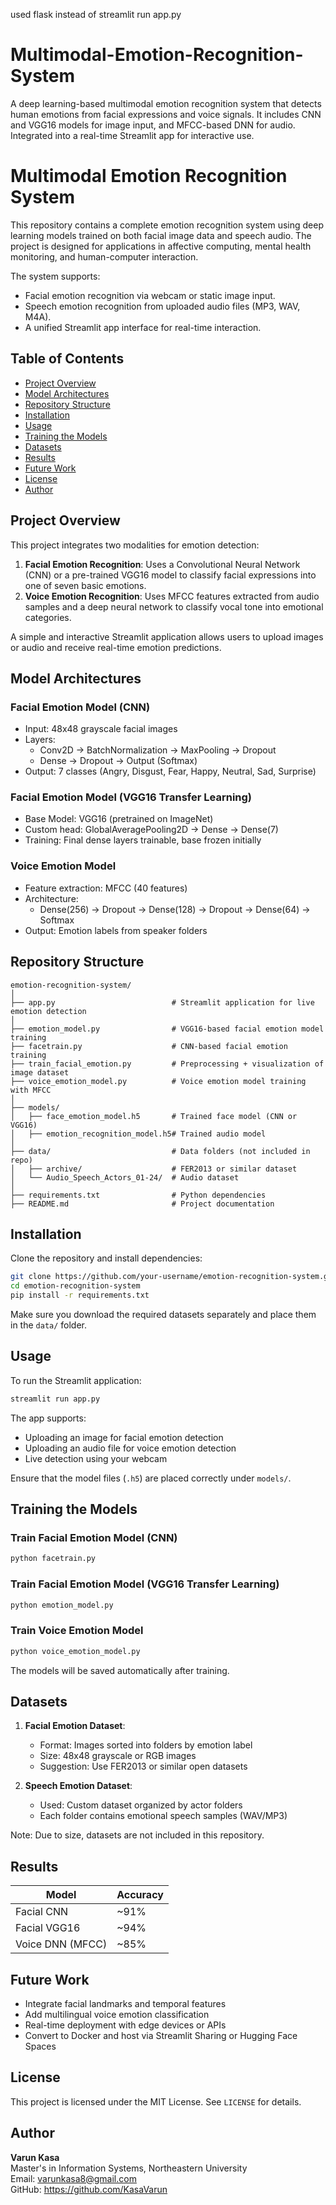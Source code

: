 used flask instead of streamlit run app.py

# Multimodal-Emotion-Recognition-System
A deep learning-based multimodal emotion recognition system that detects human emotions from facial expressions and voice signals. It includes CNN and VGG16 models for image input, and MFCC-based DNN for audio. Integrated into a real-time Streamlit app for interactive use.

# Multimodal Emotion Recognition System

This repository contains a complete emotion recognition system using deep learning models trained on both facial image data and speech audio. The project is designed for applications in affective computing, mental health monitoring, and human-computer interaction.

The system supports:
- Facial emotion recognition via webcam or static image input.
- Speech emotion recognition from uploaded audio files (MP3, WAV, M4A).
- A unified Streamlit app interface for real-time interaction.

## Table of Contents

- [Project Overview](#project-overview)
- [Model Architectures](#model-architectures)
- [Repository Structure](#repository-structure)
- [Installation](#installation)
- [Usage](#usage)
- [Training the Models](#training-the-models)
- [Datasets](#datasets)
- [Results](#results)
- [Future Work](#future-work)
- [License](#license)
- [Author](#author)

## Project Overview

This project integrates two modalities for emotion detection:

1. **Facial Emotion Recognition**: Uses a Convolutional Neural Network (CNN) or a pre-trained VGG16 model to classify facial expressions into one of seven basic emotions.
2. **Voice Emotion Recognition**: Uses MFCC features extracted from audio samples and a deep neural network to classify vocal tone into emotional categories.

A simple and interactive Streamlit application allows users to upload images or audio and receive real-time emotion predictions.

## Model Architectures

### Facial Emotion Model (CNN)

- Input: 48x48 grayscale facial images
- Layers:
  - Conv2D → BatchNormalization → MaxPooling → Dropout
  - Dense → Dropout → Output (Softmax)
- Output: 7 classes (Angry, Disgust, Fear, Happy, Neutral, Sad, Surprise)

### Facial Emotion Model (VGG16 Transfer Learning)

- Base Model: VGG16 (pretrained on ImageNet)
- Custom head: GlobalAveragePooling2D → Dense → Dense(7)
- Training: Final dense layers trainable, base frozen initially

### Voice Emotion Model

- Feature extraction: MFCC (40 features)
- Architecture:
  - Dense(256) → Dropout → Dense(128) → Dropout → Dense(64) → Softmax
- Output: Emotion labels from speaker folders

## Repository Structure

```
emotion-recognition-system/
│
├── app.py                          # Streamlit application for live emotion detection
│
├── emotion_model.py                # VGG16-based facial emotion model training
├── facetrain.py                    # CNN-based facial emotion training
├── train_facial_emotion.py         # Preprocessing + visualization of image dataset
├── voice_emotion_model.py          # Voice emotion model training with MFCC
│
├── models/
│   ├── face_emotion_model.h5       # Trained face model (CNN or VGG16)
│   ├── emotion_recognition_model.h5# Trained audio model
│
├── data/                           # Data folders (not included in repo)
│   ├── archive/                    # FER2013 or similar dataset
│   └── Audio_Speech_Actors_01-24/  # Audio dataset
│
├── requirements.txt                # Python dependencies
├── README.md                       # Project documentation
```

## Installation

Clone the repository and install dependencies:

```bash
git clone https://github.com/your-username/emotion-recognition-system.git
cd emotion-recognition-system
pip install -r requirements.txt
```

Make sure you download the required datasets separately and place them in the `data/` folder.

## Usage

To run the Streamlit application:

```bash
streamlit run app.py
```

The app supports:

- Uploading an image for facial emotion detection
- Uploading an audio file for voice emotion detection
- Live detection using your webcam

Ensure that the model files (`.h5`) are placed correctly under `models/`.

## Training the Models

### Train Facial Emotion Model (CNN)

```bash
python facetrain.py
```

### Train Facial Emotion Model (VGG16 Transfer Learning)

```bash
python emotion_model.py
```

### Train Voice Emotion Model

```bash
python voice_emotion_model.py
```

The models will be saved automatically after training.

## Datasets

1. **Facial Emotion Dataset**:
   - Format: Images sorted into folders by emotion label
   - Size: 48x48 grayscale or RGB images
   - Suggestion: Use FER2013 or similar open datasets

2. **Speech Emotion Dataset**:
   - Used: Custom dataset organized by actor folders
   - Each folder contains emotional speech samples (WAV/MP3)

Note: Due to size, datasets are not included in this repository.

## Results

| Model                | Accuracy |
|---------------------|----------|
| Facial CNN          | ~91%     |
| Facial VGG16        | ~94%     |
| Voice DNN (MFCC)    | ~85%     |

## Future Work

- Integrate facial landmarks and temporal features
- Add multilingual voice emotion classification
- Real-time deployment with edge devices or APIs
- Convert to Docker and host via Streamlit Sharing or Hugging Face Spaces

## License

This project is licensed under the MIT License. See `LICENSE` for details.

## Author

**Varun Kasa**  
Master's in Information Systems, Northeastern University  
Email: varunkasa8@gmail.com  
GitHub: https://github.com/KasaVarun
